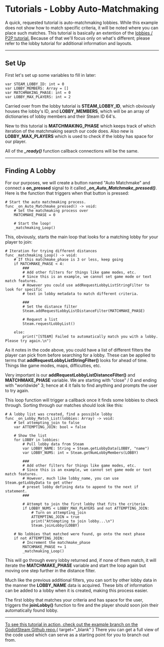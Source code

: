 # Tutorials - Lobby Auto-Matchmaking

A quick, requested tutorial is auto-matchmaking lobbies. While this example does not show how to match specific criteria, it will be noted where you can place such matches. This tutorial is basically an extention of the [lobbies / P2P tutorial.](/tutorials/lobbies_p2p/) Because of that we'll focus only on what's different; please refer to the lobby tutorial for additional information and layouts.

---

## Set Up

First let's set up some variables to fill in later:

````
var STEAM_LOBBY_ID: int = 0
var LOBBY_MEMBERS: Array = []
var MATCHMAKING_PHASE: int = 0
var LOBBY_MAX_PLAYERS: int = 2
````

Carried over from the lobby tutorial is **STEAM_LOBBY_ID**, which obviously houses the lobby's ID, and **LOBBY_MEMBERS**, which will be an array of dictionaries of lobby members and their Steam ID 64's.

New to this tutorial is **MATCHMAKING_PHASE** which keeps track of which iteration of the matchmaking search our code does.  Also new is **LOBBY_MAX_PLAYERS** which is used to check if the lobby has space for our player.

All of the ***_ready()*** function callback connections will be the same.

---

## Finding A Lobby
For our purposes, we will create a button named "Auto Matchmake" and connect a **on_pressed** signal to it called ***_on_Auto_Matchmake_pressed()***.  Here is the function that triggers when that button is pressed:

````
# Start the auto matchmaking process.
func _on_Auto_Matchmake_pressed() -> void:
	# Set the matchmaking process over
	MATCHMAKE_PHASE = 0

	# Start the loop!
	_matchmaking_Loop()
````			

This, obviously, starts the main loop that looks for a matching lobby for your player to join:

````
# Iteration for trying different distances
func _matchmaking_Loop() -> void:
	# If this matchmake_phase is 3 or less, keep going
	if MATCHMAKE_PHASE < 4:
		###
		# Add other filters for things like game modes, etc.
		# Since this is an example, we cannot set game mode or text match features.
		# However you could use addRequestLobbyListStringFilter to look for specific
		# text in lobby metadata to match different criteria.

		###
		# Set the distance filter
		Steam.addRequestLobbyListDistanceFilter(MATCHMAKE_PHASE)

		# Request a list
		Steam.requestLobbyList()

	else:
		print("[STEAM] Failed to automatically match you with a lobby. Please try again.\n")
````

As it notes in the code above, you could have a list of different filters the player can pick from before searching for a lobby. These can be applied to terms that **addRequestLobbyListStringFilter()** looks for ahead of time. Things like game modes, maps, difficulties, etc.

Very important is our **addRequestLobbyListDistanceFilter()** and **MATCHMAKE_PHASE** variable. We are starting with "close" / 0 and ending with "worldwide" 3; hence at 4 it fails to find anything and prompts the user to try again.

This loop function will trigger a callback once it finds some lobbies to check through. Sorting through our matches should look like this:

````
# A lobby list was created, find a possible lobby
func _on_Lobby_Match_List(lobbies: Array) -> void:
	# Set attempting_join to false
	var ATTEMPTING_JOIN: bool = false

	# Show the list 
	for LOBBY in lobbies:
		# Pull lobby data from Steam
		var LOBBY_NAME: String = Steam.getLobbyData(LOBBY, "name")
		var LOBBY_NUMS: int = Steam.getNumLobbyMembers(LOBBY)

		###
		# Add other filters for things like game modes, etc.
		# Since this is an example, we cannot set game mode or text match features.
		# However, much like lobby_name, you can use Steam.getLobbyData to get other
		# preset lobby defining data to append to the next if statement.
		###

		# Attempt to join the first lobby that fits the criteria
		if LOBBY_NUMS < LOBBY_MAX_PLAYERS and not ATTEMPTING_JOIN:
			# Turn on attempting_join
			ATTEMPTING_JOIN = true
			print("Attempting to join lobby...\n")
			Steam.joinLobby(LOBBY)

	# No lobbies that matched were found, go onto the next phase
	if not ATTEMPTING_JOIN:
		# Increment the matchmake_phase
		MATCHMAKE_PHASE += 1
		_matchmaking_Loop()
````

This will go through every lobby returned and, if none of them match, it will iterate the **MATCHMAKE_PHASE** variable and start the loop again but moving one step further in the distance filter.

Much like the previous additional filters, you can sort by other lobby data in the manner the **LOBBY_NAME** data is acquired. These bits of information can be added to a lobby when it is created, making this process easier.

The first lobby that matches your criteria and has space for the user, triggers the **joinLobby()** function to fire and the player should soon join their automatically found lobby.

---

[To see this tutorial in action, check out the example branch on the GodotSteam Github repo.](https://github.com/CoaguCo-Industries/GodotSteam/tree/example){ target="_blank" } There you can get a full view of the code used which can serve as a starting point for you to branch out from.
